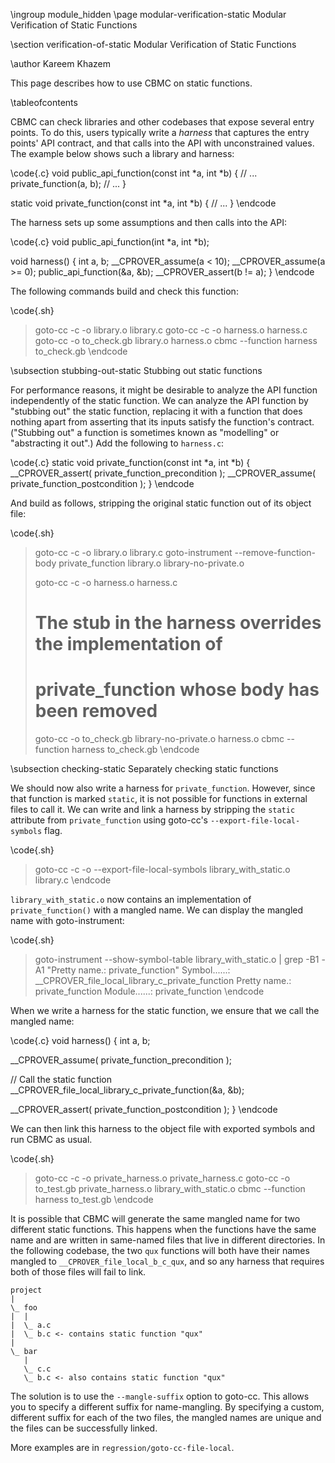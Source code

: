 \ingroup module_hidden
\page modular-verification-static Modular Verification of Static Functions

\section verification-of-static Modular Verification of Static Functions

\author Kareem Khazem

This page describes how to use CBMC on static functions.

\tableofcontents

CBMC can check libraries and other codebases that expose several
entry points. To do this, users typically write a *harness* that
captures the entry points' API contract, and that calls into the API
with unconstrained values. The example below shows such a library and
harness:

\code{.c}
void public_api_function(const int *a, int *b)
{
  // ...
  private_function(a, b);
  // ...
}

static void private_function(const int *a, int *b)
{
  // ...
}
\endcode

The harness sets up some assumptions and then calls into the API:

\code{.c}
void public_api_function(int *a, int *b);

void harness()
{
  int a, b;
  __CPROVER_assume(a < 10);
  __CPROVER_assume(a >= 0);
  public_api_function(&a, &b);
  __CPROVER_assert(b != a);
}
\endcode

The following commands build and check this function:

\code{.sh}
> goto-cc -c -o library.o library.c
> goto-cc -c -o harness.o harness.c
> goto-cc -o to_check.gb library.o harness.o
> cbmc --function harness to_check.gb
\endcode

\subsection stubbing-out-static Stubbing out static functions

For performance reasons, it might be desirable to analyze the API
function independently of the static function. We can analyze the API
function by "stubbing out" the static function, replacing it with a
function that does nothing apart from asserting that its inputs satisfy
the function's contract. ("Stubbing out" a function is sometimes known
as "modelling" or "abstracting it out".) Add the following to
`harness.c`:

\code{.c}
static void private_function(const int *a, int *b)
{
  __CPROVER_assert( private_function_precondition );
  __CPROVER_assume( private_function_postcondition );
}
\endcode

And build as follows, stripping the original static function out of its
object file:

\code{.sh}
> goto-cc -c -o library.o library.c
> goto-instrument --remove-function-body private_function library.o library-no-private.o
>
> goto-cc -c -o harness.o harness.c
>
> # The stub in the harness overrides the implementation of
> # private_function whose body has been removed
> goto-cc -o to_check.gb library-no-private.o harness.o
> cbmc --function harness to_check.gb
\endcode

\subsection checking-static Separately checking static functions

We should now also write a harness for `private_function`. However,
since that function is marked `static`, it is not possible for functions
in external files to call it. We can write and link a harness by
stripping the `static` attribute from `private_function` using goto-cc's
`--export-file-local-symbols` flag.

\code{.sh}
> goto-cc -c -o --export-file-local-symbols library_with_static.o library.c
\endcode

`library_with_static.o` now contains an implementation of `private_function()`
with a mangled name. We can display the mangled name with goto-instrument:

\code{.sh}
> goto-instrument --show-symbol-table library_with_static.o | grep -B1 -A1 "Pretty name.: private_function"
Symbol......: __CPROVER_file_local_library_c_private_function
Pretty name.: private_function
Module......: private_function
\endcode

When we write a harness for the static function, we ensure that we call
the mangled name:

\code{.c}
void harness()
{
  int a, b;

  __CPROVER_assume( private_function_precondition );

  // Call the static function
  __CPROVER_file_local_library_c_private_function(&a, &b);

  __CPROVER_assert( private_function_postcondition );
}
\endcode

We can then link this harness to the object file with exported symbols
and run CBMC as usual.

\code{.sh}
> goto-cc -c -o private_harness.o private_harness.c
> goto-cc -o to_test.gb private_harness.o library_with_static.o
> cbmc --function harness to_test.gb
\endcode

It is possible that CBMC will generate the same mangled name for two
different static functions. This happens when the functions have the
same name and are written in same-named files that live in different
directories. In the following codebase, the two `qux` functions will
both have their names mangled to `__CPROVER_file_local_b_c_qux`, and
so any harness that requires both of those files will fail to link.

    project
    |
    \_ foo
    |  |
    |  \_ a.c
    |  \_ b.c <- contains static function "qux"
    |
    \_ bar
       |
       \_ c.c
       \_ b.c <- also contains static function "qux"

The solution is to use the `--mangle-suffix` option to goto-cc. This
allows you to specify a different suffix for name-mangling. By
specifying a custom, different suffix for each of the two files, the
mangled names are unique and the files can be successfully linked.

More examples are in `regression/goto-cc-file-local`.
